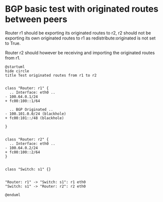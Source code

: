 # BGP basic test with originated routes between peers

Router r1 should be exporting its originated routes to r2, r2 should not be exporting its own originated routes to r1 as redistribute:originated is not set to True.

Router r2 should however be receiving and importing the originated routes from r1.


```plantuml
@startuml
hide circle
title Test originated routes from r1 to r2


class "Router: r1" {
  .. Interface: eth0 ..
- 100.64.0.1/24
+ fc00:100::1/64

  .. BGP Originated ..
- 100.101.0.0/24 (blackhole)
+ fc00:101::/48 (blackhole)

}


class "Router: r2" {
  .. Interface: eth0 ..
- 100.64.0.2/24
+ fc00:100::2/64
}


class "Switch: s1" {}


"Router: r1" -> "Switch: s1": r1 eth0
"Switch: s1" -> "Router: r2": r2 eth0

@enduml
```
